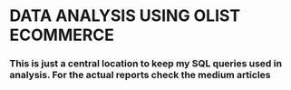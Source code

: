 # DATA ANALYSIS USING OLIST ECOMMERCE #

### This is just a central location to keep my SQL queries used in analysis. For the actual reports check the medium articles ###
